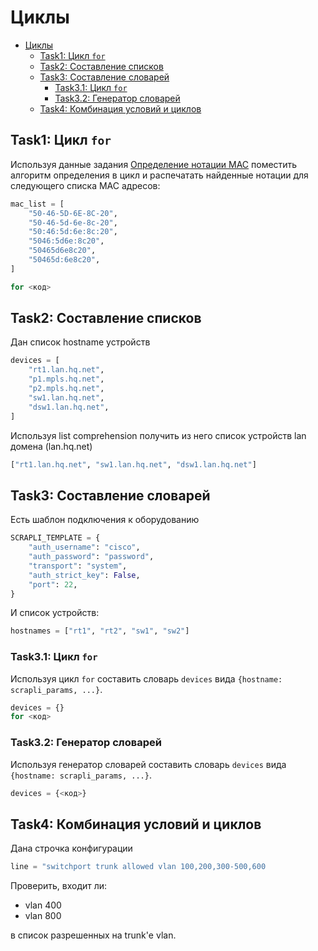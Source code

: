 # Циклы

- [Циклы](#циклы)
  - [Task1: Цикл `for`](#task1-цикл-for)
  - [Task2: Составление списков](#task2-составление-списков)
  - [Task3: Составление словарей](#task3-составление-словарей)
    - [Task3.1: Цикл `for`](#task31-цикл-for)
    - [Task3.2: Генератор словарей](#task32-генератор-словарей)
  - [Task4: Комбинация условий и циклов](#task4-комбинация-условий-и-циклов)

## Task1: Цикл `for`

Используя данные задания [Определение нотации MAC](/998.hw.tasks/019.conditionals.md#task1-определение-нотации-mac) поместить алгоритм определения в цикл и распечатать найденные нотации для следующего списка MAC адресов:

```python
mac_list = [
    "50-46-5D-6E-8C-20",
    "50-46-5d-6e-8c-20",
    "50:46:5d:6e:8c:20",
    "5046:5d6e:8c20",
    "50465d6e8c20",
    "50465d:6e8c20",
]

for <код>
```

## Task2: Составление списков

Дан список hostname устройств

```python
devices = [
    "rt1.lan.hq.net",
    "p1.mpls.hq.net",
    "p2.mpls.hq.net",
    "sw1.lan.hq.net",
    "dsw1.lan.hq.net",
]
```

Используя list comprehension получить из него список устройств lan домена (lan.hq.net)

```python
["rt1.lan.hq.net", "sw1.lan.hq.net", "dsw1.lan.hq.net"]
```

## Task3: Составление словарей

Есть шаблон подключения к оборудованию

```python
SCRAPLI_TEMPLATE = {
    "auth_username": "cisco",
    "auth_password": "password",
    "transport": "system",
    "auth_strict_key": False,
    "port": 22,
}
```

И список устройств:

```python
hostnames = ["rt1", "rt2", "sw1", "sw2"]
```

### Task3.1: Цикл `for`

Используя цикл `for` составить словарь `devices` вида `{hostname: scrapli_params, ...}`.

```python
devices = {}
for <код>
```

### Task3.2: Генератор словарей

Используя генератор словарей составить словарь `devices` вида `{hostname: scrapli_params, ...}`.

```python
devices = {<код>}
```

## Task4: Комбинация условий и циклов

Дана строчка конфигурации

```python
line = "switchport trunk allowed vlan 100,200,300-500,600
```

Проверить, входит ли:

- vlan 400
- vlan 800

в список разрешенных на trunk'е vlan.
